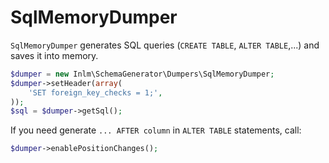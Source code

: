 
# SqlMemoryDumper

`SqlMemoryDumper` generates SQL queries (`CREATE TABLE`, `ALTER TABLE`,...) and saves it into memory.


```php
$dumper = new Inlm\SchemaGenerator\Dumpers\SqlMemoryDumper;
$dumper->setHeader(array(
	'SET foreign_key_checks = 1;',
));
$sql = $dumper->getSql();
```

If you need generate `... AFTER column` in `ALTER TABLE` statements, call:

```php
$dumper->enablePositionChanges();
```
